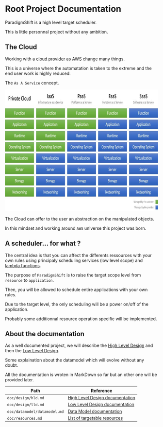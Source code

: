 # Root Project Documentation

ParadigmShift is a high level target scheduler.

This is little personnal project without any ambition.

## The Cloud

Working with a [cloud provider](https://fr.wikipedia.org/wiki/Cloud_computing) as [AWS](https://en.wikipedia.org/wiki/Amazon_Web_Services) change many things.

This is a universe where the automatation is taken to the extreme and the end user work is highly reduced.

The `As A Service` concept.

<img src="aas.jpg" width="800" height="400">

The Cloud can offer to the user an abstraction on the manipulated objects.

In this mindset and working around `AWS` universe this project was born.

## A scheduler... for what ?

The central idea is that you can affect the differents ressources with your own rules using principaly scheduling services (low level scope) and [lambda functions](https://en.wikipedia.org/wiki/AWS_Lambda).

The purpose of `ParadigmShift` is to raise the target scope level from `resource` to `application`.

Then, you will be allowed to schedule entire applications with your own rules.

Due to the target level, the only scheduling will be a power on/off of the application.

Probably some additionnal resource operation specific will be implemented.

## About the documentation

As a well documented project, we will describe the [High Level Design](https://en.wikipedia.org/wiki/High-level_design) and then the [Low Level Design](https://en.wikipedia.org/wiki/Low-level_design).

Some explaination about the datamodel which will evolve without any doubt.

All the documentation is wroten in MarkDown so far but an other one will be provided later.

| Path                               | Reference                                                         |
|------------------------------------|-------------------------------------------------------------------|
| `doc/design/hld.md`                | [High Level Design documentation](design/hld.md)                  |
| `doc/design/lld.md`                | [Low Level Design documentation](design/lld.md)                   |
| `doc/datamodel/datamodel.md`       | [Data Model documentation](datamodel/datamodel.md)                |
| `doc/resources.md`                 | [List of targetable resources](resources.md)                      |